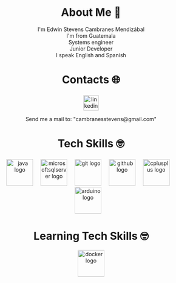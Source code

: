 <h1 align="center"> About Me 💫 </h1>
<div align="center">
  I'm Edwin Stevens Cambranes Mendizábal<br>I'm from Guatemala<br>Systems engineer<br>Junior Developer<br>I speak English and Spanish<br>
</div>
<h1 align="center">Contacts 🌐</h1>

###

<div align="center">
  <a href="https://www.linkedin.com/in/edwin-stevens-cambranes-mendizábal-343237225/" target="_blank"><img src="https://img.shields.io/static/v1?message=LinkedIn&logo=linkedin&label=&color=0077B5&logoColor=white&labelColor=&style=for-the-badge" height="40" alt="linkedin logo"  /></a>
  <p>Send me a mail to: "cambranesstevens@gmail.com"</p>
</div>

###

<h1 align="center">Tech Skills 🤓</h1>

###

<div align="center">
  <a href = "https://github.com/ESCM1823/Projects/tree/master/JAVA" target="_blank"><img src="https://cdn.jsdelivr.net/gh/devicons/devicon/icons/java/java-original.svg" height="70" alt="java logo"  /></a>
  <img width="12" />
  <img src="https://cdn.jsdelivr.net/gh/devicons/devicon/icons/microsoftsqlserver/microsoftsqlserver-plain-wordmark.svg" height="70" alt="microsoftsqlserver logo"  />
  <img width="12" />
  <img src="https://cdn.jsdelivr.net/gh/devicons/devicon/icons/git/git-original.svg" height="70" alt="git logo"  />
  <img width="12" />
  <img src="https://skillicons.dev/icons?i=github" height="70" alt="github logo"  />
  <img width="12" />
  <img src="https://cdn.jsdelivr.net/gh/devicons/devicon/icons/cplusplus/cplusplus-original.svg" height="70" alt="cplusplus logo"  />
  <img width="12" />
  <img src="https://cdn.jsdelivr.net/gh/devicons/devicon/icons/arduino/arduino-original-wordmark.svg" height="70" alt="arduino logo"  />
  <img width="12" />
</div>

###

###

<h1 align="center">Learning Tech Skills 🤓</h1>
<div align="center">
  <img src="https://cdn.jsdelivr.net/gh/devicons/devicon/icons/docker/docker-plain-wordmark.svg" height="70" alt="docker logo"  />
</div>

